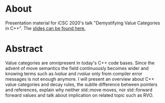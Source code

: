 # About
Presentation material for iCSC 2020's talk "Demystifying Value Categories in C++". The [slides can be found here.](slides.pdf)

# Abstract
Value categories are omnipresent in today's C++ code bases. Since the advent of move semantics the field continuously becomes wider and knowing terms such as *lvalue* and *rvalue* only from compiler error messages is not enough anymore. I will present an overview about C++ value categories and decay rules, the subtle difference between pointers and references, explain why neither std::move moves, nor std::forward forward values and talk about implication on related topic such as RVO.
